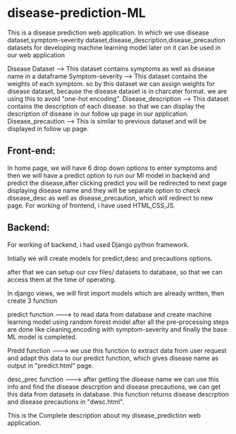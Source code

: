 # disease-prediction-ML

This is a disease prediction web application. In which we use disease dataset,symptom-severity dataset,disease_description,disease_precaution datasets for developing machine learning model later on it can be used in our web application

Disease Dataset --> This dataset contains symptoms as well as disease name in a dataframe 
Symptom-severity --> This dataset contains the weights of each symptom. so by this dataset we can assign weights for disease dataset, because the disease dataset is in charcater format. we are using this to avoid "one-hot encoding".
Disease_description --> This dataset contains the description of each disease. so that we can display the description of disease in our follow up page in our application.
Disease_precaution --> This is similar to previous dataset and will be displayed in follow up page.

## Front-end:
In home page, we will have 6 drop down options to enter symptoms and then we will have a predict option to run our Ml model in backend and predict the disease,after clicking predict you will be redirected to next page displaying disease name and they will be separate option to check disease_desc as well as disease_precaution, which will redirect to new page.
For working of frontend, i have used HTML,CSS,JS.

## Backend:
For working of backend, i had used Django python framework.

Intially we will create models for predict,desc and precautions options.

after that we can setup our csv files/ datasets to database, so that we can access them at the time of operating.

In django views, we will first import models which are already written, then create 3 function

predict function ---> to read data from database and create machine learning model using random forest model after all the pre-processing steps are done like cleaning,encoding with symptom-severity and finally the base ML model is completed.

Predd function ---> we use this function to extract data from user request and adapt this data to our predict function, which gives disease name as output in "predict.html" page.

desc_prec function ---> after getting the disease name we can use this info and find the disease descrption and disease precautions, we can get this data from datasets in database. this function returns disease descrption and disease precautions in "dwsc.html".


This is the Complete description about my disease_prediction web application.



